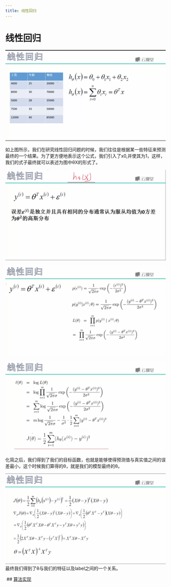 ```yaml
---
title: 线性回归
---
```


# 线性回归

![enter description here][1]


  如上图所示，我们在研究线性回归问题的时候，我们往往是根据某一些特征来预测最终的一个结果。为了更方便地表示这个公式，我们引入了x0,并使其为1，这样，我们的式子最终就可以表述为图中θX的形式了。
  
  ![enter description here][2]
  
  ![enter description here][3]
  
  ![enter description here][4]

  化简之后，我们得到了我们的目标函数，也就是能够使得预测值与真实值之间的误差最小，这个时候我们算得的θ，就是我们的模型最终的θ。
  
  ![enter description here][5]
  最终我们得到了θ与我们的特征以及label之间的一个关系。


  [1]: ./images/1514440013323.jpg
  [2]: ./images/1514440624346.jpg
  [3]: ./images/1514440655893.jpg
  [4]: ./images/1514440450439.jpg
  [5]: ./images/1514440584430.jpg
  
  ## [算法实现](https://github.com/jianjiandandande/MachineLearning/blob/master/arithmeticLearn/Regression/LinearRegression.py)
